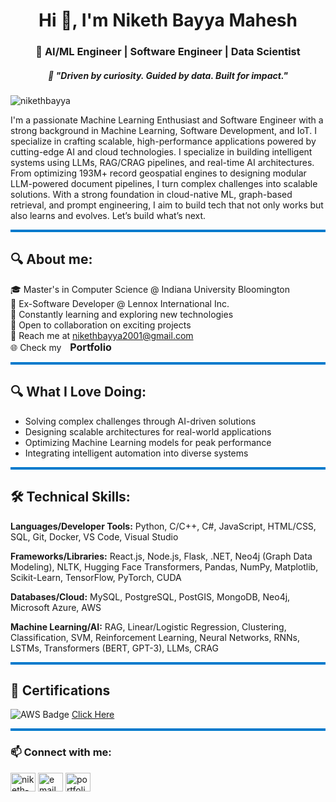 <h1 align="center">Hi 👋, I'm Niketh Bayya Mahesh</h1>
<h3 align="center">🚀 AI/ML Engineer | Software Engineer | Data Scientist</h3>
<h5 align="center">🧠 "Driven by curiosity. Guided by data. Built for impact."</h5>

<p align="left"> <img src="https://komarev.com/ghpvc/?username=nikethbayya&label=Profile%20views&color=0e75b6&style=flat" alt="nikethbayya" /> </p>

I'm a passionate Machine Learning Enthusiast and Software Engineer with a strong background in Machine Learning, Software Development, and IoT. I specialize in crafting scalable, high-performance applications powered by cutting-edge AI and cloud technologies. I specialize in building intelligent systems using LLMs, RAG/CRAG pipelines, and real-time AI architectures. From optimizing 193M+ record geospatial engines to designing modular LLM-powered document pipelines, I turn complex challenges into scalable solutions. With a strong foundation in cloud-native ML, graph-based retrieval, and prompt engineering, I aim to build tech that not only works but also learns and evolves. Let’s build what’s next.

<hr style="height:4px; background-color:#007acc; border:none;" />

## 🔍 **About me:**
🎓 Master's in Computer Science @ Indiana University Bloomington  
💼 Ex-Software Developer @ Lennox International Inc.  
🌱 Constantly learning and exploring new technologies  
🤝 Open to collaboration on exciting projects  
📧 Reach me at nikethbayya2001@gmail.com  
🌐 Check my <a href="https://your-portfolio-link.com" target="blank" style="margin-left: 10px; font-weight: bold; font-size: 16px; text-decoration: none;">Portfolio</a>

<hr style="height:4px; background-color:#007acc; border:none;" />

## 🔍 **What I Love Doing:**
* Solving complex challenges through AI-driven solutions
* Designing scalable architectures for real-world applications
* Optimizing Machine Learning models for peak performance
* Integrating intelligent automation into diverse systems

<hr style="height:4px; background-color:#007acc; border:none;" />

## 🛠️ **Technical Skills:**
**Languages/Developer Tools:** Python, C/C++, C#, JavaScript, HTML/CSS, SQL, Git, Docker, VS Code, Visual Studio

**Frameworks/Libraries:** React.js, Node.js, Flask, .NET, Neo4j (Graph Data Modeling), NLTK, Hugging Face
Transformers, Pandas, NumPy, Matplotlib, Scikit-Learn, TensorFlow, PyTorch, CUDA

**Databases/Cloud:** MySQL, PostgreSQL, PostGIS, MongoDB, Neo4j, Microsoft Azure, AWS  

**Machine Learning/AI:** RAG, Linear/Logistic Regression, Clustering, Classification, SVM, Reinforcement Learning,
Neural Networks, RNNs, LSTMs, Transformers (BERT, GPT-3), LLMs, CRAG  

<hr style="height:4px; background-color:#007acc; border:none;" />

## 📜 Certifications

  ![AWS Badge](https://img.shields.io/badge/AWS%20Certified%20Machine%20Learning-Associate-%23FF9900?style=flat-square&logo=amazonaws&logoColor=white)
  [Click Here](https://www.credly.com/badges/5bd91822-911a-457f-be16-a32f62e4b2e2/public_url)


<hr style="height:4px; background-color:#007acc; border:none;" />

<h3 align="left">📫 Connect with me:</h3>
<p align="left">
<a href="https://linkedin.com/in/niketh-bayya" target="blank"><img align="center" src="https://raw.githubusercontent.com/rahuldkjain/github-profile-readme-generator/master/src/images/icons/Social/linked-in-alt.svg" alt="niketh-bayya" height="30" width="40" /></a>
<a href="mailto:nbayyam@iu.edu" target="blank"><img align="center" src="https://cdn-icons-png.flaticon.com/512/732/732200.png" alt="email" height="30" width="40" /></a>
<a href="https://your-portfolio-link.com" target="blank"><img align="center" src="https://img.icons8.com/fluency/48/domain.png" alt="portfolio" height="30" width="40"/></a>
</p>

